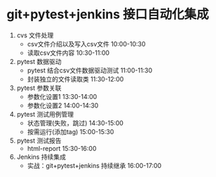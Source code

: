 # git+pytest+jenkins 接口自动化集成

1. cvs 文件处理
    -  csv文件介绍以及写入csv文件 10:00-10:30
    -  读取csv文件内容           10:30-11:00
2. pytest 数据驱动
    - pytest 结合csv文件数据驱动测试 11:00-11:30
    - 封装独立的文件读取类           11:30-12:00
3. pytest 参数关联
    - 参数化设置1                   13:30-14:00
    - 参数化设置2                   14:00-14:30
4. pytest 测试用例管理
    - 状态管理(失败，跳过)            14:30-15:00
    - 按需运行(添加tag)             15:00-15:30
5. pytest 测试报告
    - html-report                   15:30-16:00
6. Jenkins 持续集成
    - 实战：git+pytest+jenkins 持续继承 16:00-17:00
